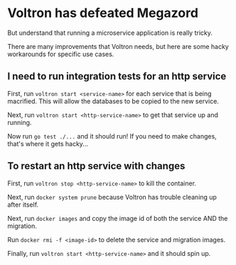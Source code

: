 # Voltron has defeated Megazord

But understand that running a microservice application is really tricky.

There are many improvements that Voltron needs, but here are some hacky workarounds for specific use cases.

## I need to run integration tests for an http service

First, run `voltron start <service-name>` for each service that is being macrified. This will allow the databases to be copied to the new service.

Next, run `voltron start <http-service-name>` to get that service up and running. 

Now run `go test ./...` and it should run! If you need to make changes, that's where it gets hacky...

## To restart an http service with changes

First, run `voltron stop <http-service-name>` to kill the container.

Next, run `docker system prune` because Voltron has trouble cleaning up after itself.

Next, run `docker images` and copy the image id of both the service AND the migration.

Run `docker rmi -f <image-id>` to delete the service and migration images.

Finally, run `voltron start <http-service-name>` and it should spin up.
